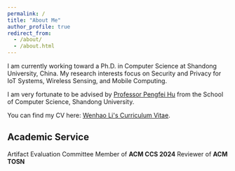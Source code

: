 ```yaml
---
permalink: /
title: "About Me"
author_profile: true
redirect_from: 
  - /about/
  - /about.html
---
```


I am currently working toward a Ph.D. in Computer Science at Shandong University, China. My research interests focus on Security and Privacy for IoT Systems, Wireless Sensing, and Mobile Computing.

I am very fortunate to be advised by [Professor Pengfei Hu](https://perfecthu.github.io/) from the School of Computer Science, Shandong University.

You can find my CV here: [Wenhao Li's Curriculum Vitae](https://wenh-li.github.io/cv/).

## Academic Service
Artifact Evaluation Committee Member of **ACM CCS 2024**
Reviewer of **ACM TOSN**
